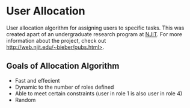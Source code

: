User Allocation
===============

User allocation algorithm for assigning users to specific tasks. This was created apart of an undergraduate research program at [NJIT](http://njit.edu). For more information about the project, check out http://web.njit.edu/~bieber/pubs.html>.

## Goals of Allocation Algorithm
* Fast and effecient
* Dynamic to the number of roles defined
* Able to meet certain constraints (user in role 1 is also user in role 4)
* Random
